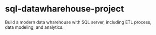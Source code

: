 # sql-datawharehouse-project
Build a modern data wharehouse with SQL server, including ETL process, data modeling, and analytics.

